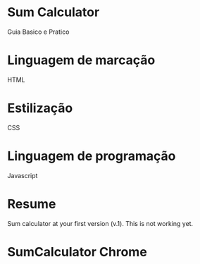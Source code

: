 # Sum Calculator
Guia Basico e Pratico


# Linguagem de marcação
HTML

# Estilização
CSS

# Linguagem de programação
Javascript


# Resume
Sum calculator at your first version (v.1).
This is not working yet.

# SumCalculator Chrome


